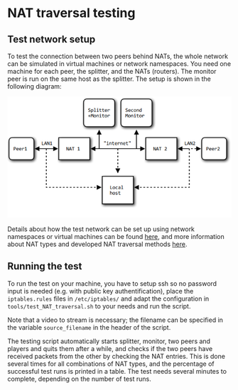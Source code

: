 NAT traversal testing
=====================

## Test network setup
To test the connection between two peers behind NATs, the whole network can be
simulated in virtual machines or network namespaces. You need one machine for
each peer, the splitter, and the NATs (routers). The monitor peer is run on the
same host as the splitter. The setup is shown in the following diagram:

![network setup](images/network_setup.png)

Details about how the test network can be set up using network namespaces or
virtual machines can be found [here](NAT_test_details.md), and more information
about NAT types and developed NAT traversal methods [here](NAT_traversal.md).

## Running the test
To run the test on your machine, you have to setup ssh so no password input is
needed (e.g. with public key authentification), place the `iptables.rules` files
in `/etc/iptables/` and adapt the configuration in `tools/test_NAT_traversal.sh`
to your needs and run the script.

Note that a video to stream is necessary; the filename can be specified in the
variable `source_filename` in the header of the script.

The testing script automatically starts splitter, monitor, two peers and players
and quits them after a while, and checks if the two peers have received packets
from the other by checking the NAT entries. This is done several times for all
combinations of NAT types, and the percentage of successful test runs is printed
in a table. The test needs several minutes to complete, depending on the number
of test runs.
